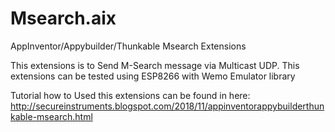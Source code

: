 # Msearch.aix
AppInventor/Appybuilder/Thunkable Msearch Extensions

This extensions is to Send M-Search message via Multicast UDP.
This extensions can be tested using ESP8266 with Wemo Emulator library 

Tutorial how to Used this extensions can be found in here:
http://secureinstruments.blogspot.com/2018/11/appinventorappybuilderthunkable-msearch.html


